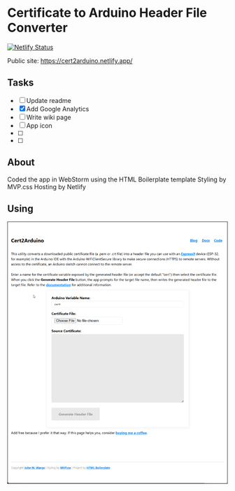 # Certificate to Arduino Header File Converter

[![Netlify Status](https://api.netlify.com/api/v1/badges/1cb13784-5016-476c-9036-57b4e78bca83/deploy-status)](https://app.netlify.com/sites/cert2arduino/deploys)

Public site: https://cert2arduino.netlify.app/

## Tasks

- [ ] Update readme
- [x] Add Google Analytics
- [ ] Write wiki page
- [ ] App icon
- [ ]
- [ ]

## About

Coded the app in WebStorm using the HTML Boilerplate template
Styling by MVP.css
Hosting by Netlify

## Using


![Application Main Page](images/figure-01.png)

